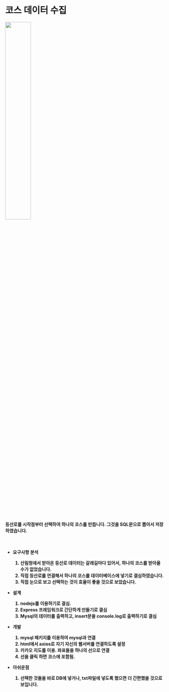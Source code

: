 # 코스 데이터 수집
<div>
<img width="40%" src="../../img/GIF.gif">
<br><br><b>등산로를 시작점부터 선택하여 하나의 코스를 만듭니다. 그것을 SQL문으로 뽑아서 저장하였습니다.<br/>

</div>
<br> <br>

- 요구사항 분석
    1. 산림청에서 받아온 등산로 데이터는 갈래길마다 있어서, 하나의 코스를 받아올 수가 없었습니다.
    2. 직접 등산로를 연결해서 하나의 코스를 데이터베이스에 넣기로 결심하였습니다.
    3. 직접 눈으로 보고 선택하는 것이 효율이 좋을 것으로 보았습니다. 
- 설계
    1. nodejs를 이용하기로 결심.
    2. Express 프레임워크로 간단하게 만들기로 결심
    3. Mysql의 데이터를 출력하고, insert문을 console.log로 출력하기로 결심
    
- 개발
    1. mysql 패키지를 이용하여 mysql과 연결
    2. html에서 axios로 자기 자신의 웹서버를 연결하도록 설정
    3. 카카오 지도를 이용. 좌표들을 하나의 선으로 연결
    4. 선을 클릭 하면 코스에 포함됨.

- 아쉬운점
    1. 선택한 것들을 바로 DB에 넣거나, txt파일에 넣도록 했으면 더 간편했을 것으로 보입니다.



<br>
